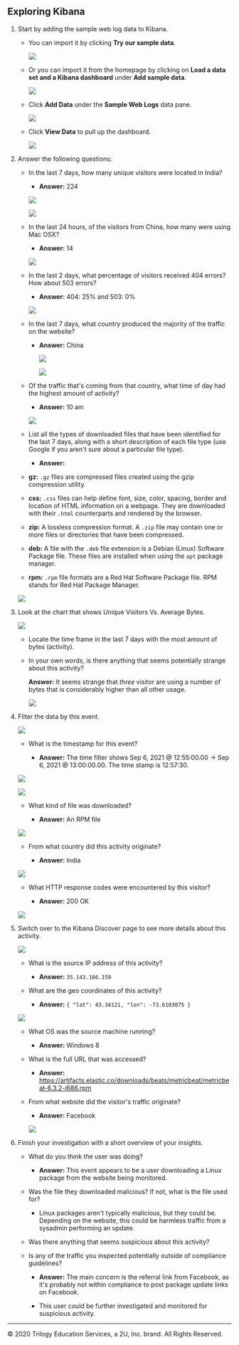 ## Exploring Kibana

1. Start by adding the sample web log data to Kibana.

    - You can import it by clicking **Try our sample data**.

        ![](Images/Welcome.png)

    - Or you can import it from the homepage by clicking on **Load a data set and a Kibana dashboard** under **Add sample data**.

        ![](Images/add-data.png)

    - Click **Add Data** under the **Sample Web Logs** data pane.

        ![](Images/sampledata.png)

    - Click **View Data** to pull up the dashboard.

        ![](Images/view-data.png)

2. Answer the following questions:

    - In the last 7 days, how many unique visitors were located in India?

       - **Answer:** 224

        ![](Images/India.png)

        ![](Images/india-unique.png)

    - In the last 24 hours, of the visitors from China, how many were using Mac OSX?

       - **Answer:** 14

        ![](Images/china-osx.png)

    - In the last 2 days, what percentage of visitors received 404 errors? How about 503 errors?

        - **Answer:** 404: 25% and 503: 0%

         ![](Images/404-503.png)

    - In the last 7 days, what country produced the majority of the traffic on the website?

        - **Answer:** China

          ![](Images/most-traffic.png)

          ![](Images/most-traffic2.png)

    - Of the traffic that's coming from that country, what time of day had the highest amount of activity?

        - **Answer:** 10 am

         ![](Images/hour-day.png)

    - List all the types of downloaded files that have been identified for the last 7 days, along with a short description of each file type (use Google if you aren't sure about a particular file type).

        - **Answer:**
    - **gz:** `.gz` files are compressed files created using the gzip compression utility.
            
    - **css:** `.css` files can help define font, size, color, spacing, border and location of HTML information on a webpage. They are downloaded with their `.html` counterparts and rendered by the browser.
            
    - **zip:** A lossless compression format. A `.zip` file may contain one or more files or directories that have been compressed.
            
    - **deb:** A file with the `.deb` file extension is a Debian (Linux) Software Package file. These files are installed when using the `apt` package manager.
            
    - **rpm:** `.rpm` file formats are a Red Hat Software Package file. RPM stands for Red Hat Package Manager.
        
     ![](Images/files-downloaded.png)
    
3. Look at the chart that shows Unique Visitors Vs. Average Bytes.

    ![](Images/visitors-vs-bytes.png)

    - Locate the time frame in the last 7 days with the most amount of bytes (activity).

    - In your own words, is there anything that seems potentially strange about this activity?

        **Answer:** It seems strange that _three_ visitor are using a number of bytes that is considerably higher than all other usage.

         ![](Images/outstanding-traffic.png)

4. Filter the data by this event.

     ![](Images/filtered-by-visit.png)

    - What is the timestamp for this event?
      
        - **Answer:** The time filter shows Sep 6, 2021 @ 12:55:00.00 -> Sep 6, 2021 @ 13:00:00.00. The time stamp is 12:57:30.

     ![](Images/Time-stamp.png)

     ![](Images/time-stamp2.png)

    - What kind of file was downloaded?

       - **Answer:** An RPM file

     ![](Images/file-downloaded.png)
        
    - From what country did this activity originate?

        - **Answer:** India

     ![](Images/india2.png)    
        
    - What HTTP response codes were encountered by this visitor?

        - **Answer:** 200 OK

     ![](Images/404-png.png)

5. Switch over to the Kibana Discover page to see more details about this activity.

    ![](Images/Discover.png)

    - What is the source IP address of this activity?

        - **Answer:** `35.143.166.159`
    
    - What are the geo coordinates of this activity?

        - **Answer:** `{ "lat": 43.34121, "lon": -73.6103075 }`

     ![](Images/ip-geo.png)    
    
    - What OS was the source machine running?

        - **Answer:** Windows 8
    
    - What is the full URL that was accessed?

        - **Answer:** https://artifacts.elastic.co/downloads/beats/metricbeat/metricbeat-6.3.2-i686.rpm
    
    - From what website did the visitor's traffic originate?

        - **Answer:** Facebook

       ![](Images/url-fb.png)

6. Finish your investigation with a short overview of your insights.

    - What do you think the user was doing?

        - **Answer:** This event appears to be a user downloading a Linux package from the website being monitored. 

    - Was the file they downloaded malicious? If not, what is the file used for?

        - Linux packages aren't typically malicious, but they could be. Depending on the website, this could be harmless traffic from a sysadmin performing an update.

    - Was there anything that seems suspicious about this activity? 
    - Is any of the traffic you inspected potentially outside of compliance guidelines?

        - **Answer:** The main concern is the referral link from Facebook, as it's probably not within compliance to post package update links on Facebook.

        - This user could be further investigated and monitored for suspicious activity.


---
© 2020 Trilogy Education Services, a 2U, Inc. brand. All Rights Reserved.  

